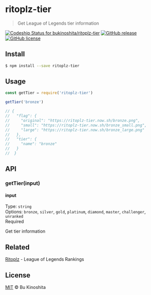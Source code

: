 # ritoplz-tier
> Get League of Legends tier information

[![Codeship Status for bukinoshita/ritoplz-tier](https://app.codeship.com/projects/7525de90-a697-0134-62b2-423aeef756c2/status?branch=master)](https://app.codeship.com/projects/191081)
[![GitHub release](https://img.shields.io/github/release/bukinoshita/ritoplz-tier.svg)](https://www.npmjs.com/package/ritoplz-tier)
[![GitHub license](https://img.shields.io/badge/license-MIT-blue.svg)](https://raw.githubusercontent.com/bukinoshita/ritoplz-tier/master/LICENSE)

## Install

```bash
$ npm install --save ritoplz-tier
```

## Usage

```js
const getTier = require('ritoplz-tier')

getTier('bronze')

// {
//   "flag": {
//     "original": "https://ritoplz-tier.now.sh/bronze.png",
//     "small": "https://ritoplz-tier.now.sh/bronze_small.png",
//     "large": "https://ritoplz-tier.now.sh/bronze_large.png"
//   },
//   "tier": {
//     "name": "bronze"
//   }
//  }
```

## API

### getTier(input)

#### input

Type: `string`<br>
Options: `bronze`, `silver`, `gold`, `platinum`, `diamond`, `master`, `challenger`, `unranked`<br>
Required

Get tier information

## Related

[Ritoplz](https://github.com/ritoplz/ritoplz) - League of Legends Rankings

## License

[MIT](https://raw.githubusercontent.com/bukinoshita/ritoplz-tier/master/LICENSE) &copy; Bu Kinoshita
